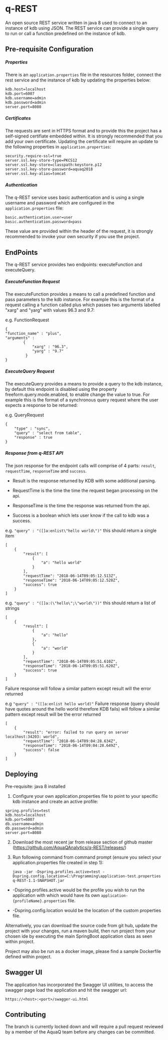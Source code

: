 # q-REST

An open source REST service written in java 8 used to connect to an instance of kdb using JSON. The REST service can provide a single query to run or call a function predefined on the instance of kdb.

## Pre-requisite Configuration 
##### Properties
There is an `application.properties` file in the resources folder, connect the rest service and the instance of kdb by updating the properties below:

    kdb.host=localhost
    kdb.port=6007
    kdb.username=admin
    kdb.password=admin
    server.port=8080
    
##### Certificates
The requests are sent in HTTPS format and to provide this the project has a self-signed certifiate embedded within. It is strongly recommended that you add your own certificate. Updating the certificate will require an update to the following properties in `application.properties`:

    security.require-ssl=true
    server.ssl.key-store-type=PKCS12
    server.ssl.key-store=classpath:keystore.p12
    server.ssl.key-store-password=aquaq2018
    server.ssl.key-alias=tomcat

##### Authentication
The q-REST service uses basic authentication and is using a single username and password which are configured in the `application.properties` file:

    basic.authentication.user=user
    basic.authentication.password=pass

These value are provided within the header of the request, it is strongly recommended to invoke your own security if you use the project.

## EndPoints

The q-REST service provides two endpoints: executeFunction and executeQuery. 

##### ExecuteFunction Request
The executeFunction provides a means to call a predefined function and pass parameters to the kdb instance. 
For example this is the format of a request calling a function called plus which passes two arguments labelled "xarg" and "yarg" with values 96.3 and 9.7:

e.g. FunctionRequest
    
    {
    "function_name" : "plus",
    "arguments" : 
            {
                "xarg" : "96.3",
                "yarg" : "9.7"
             }
    }
    
##### ExecuteQuery Request
The executeQuery provides a means to provide a query to the kdb instance, by default this endpoint is disabled using the property freeform.query.mode.enabled, to enable change the value to true. 
For example this is the format of a synchronous query request where the user expects a response to be returned:

e.g. QueryRequest
       

    {
        "type" : "sync",   
        "query" : "select from table",
        "response" : true
    }

##### Response from q-REST API
The json response for the endpoint calls will comprise of 4 parts: `result`, `requestTime`, `responseTime` and `success`. 

- Result is the response returned by KDB with some additional parsing.

- RequestTime is the time the time the request began processing on the api.

- ResponseTime is the time the response was returned from the api.

- Success is a boolean which lets user know if the call to kdb was a success.


e.g. `"query" : "([]a:enlist\"hello world\")"` this should return a single item
    
    
    [
        {
            "result": [
                {
                    "a": "hello world"
                }
            ],
            "requestTime": "2018-06-14T09:05:12.513Z",
            "responseTime": "2018-06-14T09:05:12.528Z",
            "success": true
        }
    ]
e.g. `"query" : "([]a:(\"hello\";\"world\"))"` this should return a list of strings

    [
        {
            "result": [
                {
                    "a": "hello"
                },
                {
                    "a": "world"
                }
            ],
            "requestTime": "2018-06-14T09:05:51.610Z",
            "responseTime": "2018-06-14T09:05:51.620Z",
            "success": true
        }
    ]   
    
Failure response will follow a similar pattern except result will the error returned

e.g `"query" : "([]a:enlist hello world)"` Failure response (query should have quotes around the hello world therefore KDB fails) will follow a similar pattern except result will be the error returned
    
    [
        {
            "result": "error: failed to run query on server localhost:34203: world",
            "requestTime": "2018-06-14T09:04:28.634Z",
            "responseTime": "2018-06-14T09:04:28.649Z",
            "success": false
        }
    ]
    

## Deploying 

Pre-requisite: java 8 installed

1. Configure your own application.properties file to point to your specific kdb instance and create an active profile:
    
```
spring.profiles=test
kdb.host=localhost
kdb.port=6007
db.username=admin
db.password=admin
server.port=8080
```

2. Download the most recent jar from release section of github master (https://github.com/AquaQAnalytics/q-REST/releases/)

3. Run following command from command prompt (ensure you select your application.properties file created in step 1):

       java -jar -Dspring.profiles.active=test -Dspring.config.location=C:\Programming\application-test.properties q-REST-1.1-SNAPSHOT.jar
       
* -Dspring.profiles.active would be the profile you wish to run the application with which would have its own `application-{profileName}.properties` file. 

* -Dspring.config.location would be the location of the custom properties file.

Alternatively, you can download the source code from git hub, update the project with your changes, run a maven build, then run project from your chosen ide by executing the main SpringBoot application class as seen within project.

Project may also be run as a docker image, please find a sample Dockerfile defined within project.

## Swagger UI
The application has incorporated the Swagger UI utilities, to access the swagger page load the application and hit the swagger url:

    https://<host>:<port>/swagger-ui.html

## Contributing 
The branch is currently locked down and will require a pull request reviewed by a member of the AquaQ team before any changes can be committed.
